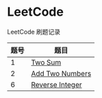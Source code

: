# LeetCode
LeetCode 刷题记录

| 题号| 题目 |
| ------ | ------ |
| 1 | [Two Sum](/LeetCode/Two_Sum.py)|
| 2 | [Add Two Numbers](/LeetCode/Add_Two_Numbers.py)|
| 6 | [Reverse Integer](/LeetCode/Reverse_Integer.py)|

